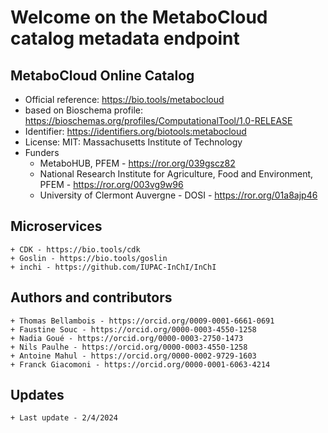 # Welcome on the MetaboCloud catalog metadata endpoint

## MetaboCloud Online Catalog

  - Official reference: https://bio.tools/metabocloud
  - based on Bioschema profile: https://bioschemas.org/profiles/ComputationalTool/1.0-RELEASE
  - Identifier: https://identifiers.org/biotools:metabocloud
  - License: MIT: Massachusetts Institute of Technology
  - Funders
    + MetaboHUB, PFEM - https://ror.org/039gscz82
    + National Research Institute for Agriculture, Food and Environment, PFEM - https://ror.org/003vg9w96
    + University of Clermont Auvergne - DOSI - https://ror.org/01a8ajp46


## Microservices
    + CDK - https://bio.tools/cdk
    + Goslin - https://bio.tools/goslin
    + inchi - https://github.com/IUPAC-InChI/InChI


## Authors and contributors
    + Thomas Bellambois - https://orcid.org/0009-0001-6661-0691
    + Faustine Souc - https://orcid.org/0000-0003-4550-1258
    + Nadia Goué - https://orcid.org/0000-0003-2750-1473
    + Nils Paulhe - https://orcid.org/0000-0003-4550-1258
    + Antoine Mahul - https://orcid.org/0000-0002-9729-1603
    + Franck Giacomoni - https://orcid.org/0000-0001-6063-4214

## Updates
	+ Last update - 2/4/2024